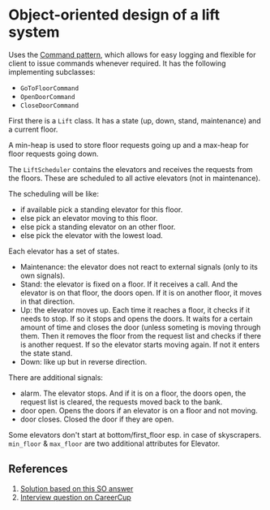 # Object-oriented design of a lift system

Uses the [Command pattern](https://en.wikipedia.org/wiki/Command_pattern), which allows for easy logging and flexible for client to issue commands whenever required. It has the following implementing subclasses:

- `GoToFloorCommand`
- `OpenDoorCommand`
- `CloseDoorCommand`

First there is a `Lift` class. It has a state (up, down, stand, maintenance) and a current floor.

A min-heap is used to store floor requests going up and a max-heap for floor requests going down.

The `LiftScheduler` contains the elevators and receives the requests from the floors. These are scheduled to all active elevators (not in maintenance).

The scheduling will be like:

- if available pick a standing elevator for this floor.
- else pick an elevator moving to this floor.
- else pick a standing elevator on an other floor.
- else pick the elevator with the lowest load.

Each elevator has a set of states.

- Maintenance: the elevator does not react to external signals (only to its own signals).
- Stand: the elevator is fixed on a floor. If it receives a call. And the elevator is on that floor, the doors open. If it is on another floor, it moves in that direction.
- Up: the elevator moves up. Each time it reaches a floor, it checks if it needs to stop. If so it stops and opens the doors. It waits for a certain amount of time and closes the door (unless someting is moving through them. Then it removes the floor from the request list and checks if there is another request. If so the elevator starts moving again. If not it enters the state stand.
- Down: like up but in reverse direction.

There are additional signals:

- alarm. The elevator stops. And if it is on a floor, the doors open, the request list is cleared, the requests moved back to the bank.
- door open. Opens the doors if an elevator is on a floor and not moving.
- door closes. Closed the door if they are open. 

Some elevators don't start at bottom/first_floor esp. in case of skyscrapers. `min_floor` & `max_floor` are two additional attributes for Elevator.

## References

1. [Solution based on this SO answer](http://stackoverflow.com/a/493350/519951)
2. [Interview question on CareerCup](https://www.careercup.com/question?id=1808669)